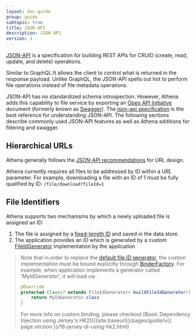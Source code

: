 ```yaml
---
layout: doc-guide
group: guide
subtopic: true
title: JSON API
description: JSON API
version: 1
---
```


[JSON-API](https://jsonapi.org) is a specification for building REST APIs for CRUID (create, read, update, and delete)
operations.

Similar to GraphQL:It allows the client to control what is returned in the response payload. Unlike GraphQL, the
JSON-API spells out hot to perform file operations instead of file metadata operations.

JSON-API has no standardized schema introspection. However, Athena adds this capability to file service by exporting an
[Open API Initiative](https://www.openapis.org) document (formerly known as [Swagger](https://swagger.io)). The
[json-api specification](https://jsonapi.org/format/) is the best reference for understanding JSON-API.
The following sections describe commonly used JSON-API features as well as Athena additions for filtering and swagger.

Hierarchical URLs
-----------------

Athena generally follows the [JSON-API recommendations](http://jsonapi.org/recommendations/) for URL design.

Athena currently requires all files to be addressed by ID within a URL parameter. For example, downloading a file with
an ID of 1 must be fully qualified by ID: `/file/download?fileId=1`

File Identifiers
----------------

Athena supports two mechanisms by which a newly uploaded file is assigned an ID:

1. The file is assigned by a [fixed-length ID][FileNameAndUploadedTimeBasedIdGenerator] and saved in the data store.
2. The application provides an ID which is generated by a custom [FileIdGenerator] implementation  by the application

> Note that in order to replace the [default file ID generator][FileNameAndUploadedTimeBasedIdGenerator], the custom
> implementation must be bound explicitly through [BinderFactory][AbstractBinderFactory]. For example, when application
> implements a generator called 'MyIdGenerator', it will load via
>
> ```java
> @Override
> protected Class<? extends FileIdGenerator> buildFileIdGenerator() {
>     return MyIdGenerator.class
> }
> ```
>
> For more info on custom binding, please checkout
> [Basic Dependency Injection using Jersey's HK2]({{site.baseurl}}/pages/guide/v{{ page.version }}/16-jersey-di-using-hk2.html)

[FileNameAndUploadedTimeBasedIdGenerator]: https://github.com/QubitPi/athena/blob/master/athena-core/src/main/java/com/qubitpi/athena/file/identifier/FileNameAndUploadedTimeBasedIdGenerator.java
[FileIdGenerator]: https://github.com/QubitPi/athena/blob/master/athena-core/src/main/java/com/qubitpi/athena/file/identifier/FileIdGenerator.java
[AbstractBinderFactory]: https://github.com/QubitPi/athena/blob/master/athena-core/src/main/java/com/qubitpi/athena/application/AbstractBinderFactory.java
